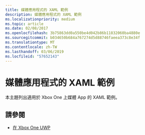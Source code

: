 ```yaml
---
title: 媒體應用程式的 XAML 範例
description: 媒體應用程式的 XAML 範例
ms.localizationpriority: medium
ms.topic: article
ms.date: 02/08/2017
ms.openlocfilehash: 3b75863dd0a550be4d042b86b11832060ba4880e
ms.sourcegitcommit: b034650b684a767274d5d88746faeea373c8e34f
ms.translationtype: MT
ms.contentlocale: zh-TW
ms.lasthandoff: 03/06/2019
ms.locfileid: "57652143"
---
```

# <a name="xaml-samples-for-media-apps"></a>媒體應用程式的 XAML 範例

本主題列出適用於 Xbox One 上媒體 App 的 XAML 範例。

## <a name="see-also"></a>請參閱
- [在 Xbox One UWP](index.md)
